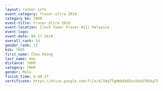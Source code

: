 ```yaml
---
layout: runner-info 
event_category: fraser-ultra-2019 
category_km: 70KM 
event-title: Fraser Ultra 2019 
event-location: Clock Tower Fraser Hill Malaysia 
event-logo: 
event-date: 08-17-2019 
overall_rank: 14
gender_rank: 13
bib: 7005
first_name: Chee Keong
last_name: Hee
distance: 70KM
category: 70KM
gender: Male
finish_time: 9-48-37
certificate: https://drive.google.com/file/d/1NqTTgHWb8X0IevVUa5TOSkpTDi_ZtZNs/view?usp=sharing
---
```

